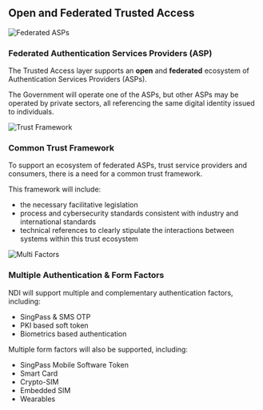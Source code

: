 <div class="row api-splash-section-title">
  <div class="col-lg-7 col-md-12 col-sm-12">
    <h2 class="splash-title">Open and Federated Trusted Access</h2>
  </div>
</div>
<div class="row api-splash-info-points">
  <div class="col-md-4 col-sm-12 api-splash-info-single">
    <img class="api-splash-info-icon mb-3" src="/assets/lib/trusted-access/img/trusted-access-federated.svg" alt="Federated ASPs">
    <h3 class="api-info-point-title">
      Federated Authentication Services Providers (ASP)
    </h3>
    <p>
      The Trusted Access layer supports an <strong>open</strong> and <strong>federated</strong> ecosystem of Authentication Services Providers (ASPs).
    </p>
    <p>
     The Government will operate one of the ASPs, but other ASPs may be operated by private sectors, all referencing the same digital identity issued to individuals.
    </p>
  </div>
  <div class="col-md-4 col-sm-12 api-splash-info-single">
    <img class="api-splash-info-icon mb-3" src="/assets/lib/trusted-access/img/trusted-access-framework.svg" alt="Trust Framework">
    <h3 class="api-info-point-title">
      Common Trust Framework
    </h5>
    <p>
      To support an ecosystem of federated ASPs, trust service providers and consumers, there is a need for a common trust framework.
    </p>
    <p>
    This framework will include:
    <ul>
      <li> the necessary facilitative legislation
      <li> process and cybersecurity standards consistent with industry and international standards
      <li> technical references to clearly stipulate the interactions between systems within this trust ecosystem
    </ul>
    </p>
  </div>
  <div class="col-md-4 col-sm-12 api-splash-info-single">
    <img class="api-splash-info-icon mb-3" src="/assets/lib/trusted-access/img/trusted-access-authentication.svg" alt="Multi Factors">
    <h3 class="api-info-point-title">
      Multiple Authentication & Form Factors
    </h5>
    <p>
      NDI will support multiple and complementary authentication factors, including:
      <ul>
        <li> SingPass & SMS OTP
        <li> PKI based soft token
        <li> Biometrics based authentication
      </ul>
    </p>
    <p>
      Multiple form factors will also be supported, including:
      <ul>
        <li> SingPass Mobile Software Token
        <li> Smart Card
        <li> Crypto-SIM
        <li> Embedded SIM
        <li> Wearables
      </ul>
    </p>
  </div>
</div>
